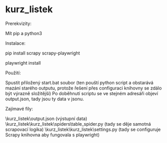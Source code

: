# kurz_listek
Prerekvizity:

Mít pip a python3

Instalace:

pip install scrapy scrapy-playwright

playwright install

Použití:

Spustit přiložený start.bat soubor (ten pouští python script a obstarává mazání starého outputu, protože řešení přes configuraci knihovny se zdálo být výrazně složitější)
Po doběhnutí scriptu se ve stejném adresáři objeví output.json, tady jsou ty data v jsonu.

Zajímavé fily:

\kurz_listek\output.json (výstupní data)
\kurz_listek\kurz_listek\spiders\table_spider.py (tady se děje samotná scrapovací logika)
\kurz_listek\kurz_listek\settings.py (tady se configuruje Scrapy knihovna aby fungovala s playwright) 
